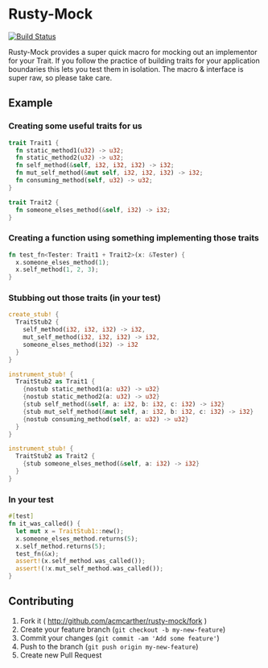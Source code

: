 # Rusty-Mock

[![Build Status](https://travis-ci.org/acmcarther/rusty-mock.svg?branch=master)](https://travis-ci.org/acmcarther/rusty-mock)

Rusty-Mock provides a super quick macro for mocking out an implementor for your Trait. If you follow the practice of building traits for your application boundaries this lets you test them in isolation. The macro & interface is super raw, so please take care.

## Example
### Creating some useful traits for us
```Rust
trait Trait1 {
  fn static_method1(u32) -> u32;
  fn static_method2(u32) -> u32;
  fn self_method(&self, i32, i32, i32) -> i32;
  fn mut_self_method(&mut self, i32, i32, i32) -> i32;
  fn consuming_method(self, u32) -> u32;
}

trait Trait2 {
  fn someone_elses_method(&self, i32) -> i32;
}
```
### Creating a function using something implementing those traits
```rust
fn test_fn<Tester: Trait1 + Trait2>(x: &Tester) {
  x.someone_elses_method(1);
  x.self_method(1, 2, 3);
}
```
### Stubbing out those traits (in your test)
```rust
create_stub! {
  TraitStub2 {
    self_method(i32, i32, i32) -> i32,
    mut_self_method(i32, i32, i32) -> i32,
    someone_elses_method(i32) -> i32
  }
}

instrument_stub! {
  TraitStub2 as Trait1 {
    {nostub static_method1(a: u32) -> u32}
    {nostub static_method2(a: u32) -> u32}
    {stub self_method(&self, a: i32, b: i32, c: i32) -> i32}
    {stub mut_self_method(&mut self, a: i32, b: i32, c: i32) -> i32}
    {nostub consuming_method(self, a: u32) -> u32}
  }
}

instrument_stub! {
  TraitStub2 as Trait2 {
    {stub someone_elses_method(&self, a: i32) -> i32}
  }
}
```

### In your test
```rust
#[test]
fn it_was_called() {
  let mut x = TraitStub1::new();
  x.someone_elses_method.returns(5);
  x.self_method.returns(5);
  test_fn(&x);
  assert!(x.self_method.was_called());
  assert!(!x.mut_self_method.was_called());
}
```

## Contributing

1. Fork it ( http://github.com/acmcarther/rusty-mock/fork )
2. Create your feature branch (`git checkout -b my-new-feature`)
3. Commit your changes (`git commit -am 'Add some feature'`)
4. Push to the branch (`git push origin my-new-feature`)
5. Create new Pull Request
